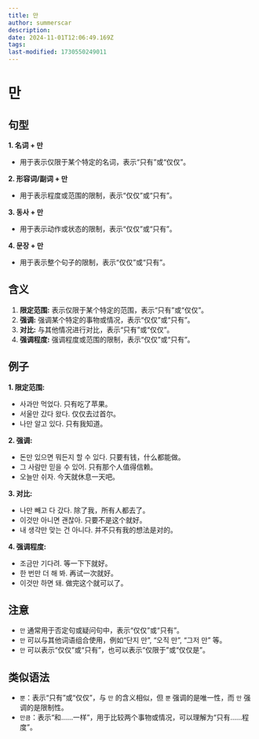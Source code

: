 ```yaml
---
title: 만
author: summerscar
description:
date: 2024-11-01T12:06:49.169Z
tags:
last-modified: 1730550249011
---
```


# 만

## 句型

**1. 名词 + 만**
* 用于表示仅限于某个特定的名词，表示“只有”或“仅仅”。

**2. 形容词/副词 + 만**
* 用于表示程度或范围的限制，表示“仅仅”或“只有”。

**3. 동사 + 만**
* 用于表示动作或状态的限制，表示“仅仅”或“只有”。

**4. 문장 + 만**
* 用于表示整个句子的限制，表示“仅仅”或“只有”。

## 含义

1. **限定范围:** 表示仅限于某个特定的范围，表示“只有”或“仅仅”。
2. **强调:** 强调某个特定的事物或情况，表示“仅仅”或“只有”。
3. **对比:** 与其他情况进行对比，表示“只有”或“仅仅”。
4. **强调程度:** 强调程度或范围的限制，表示“仅仅”或“只有”。

## 例子

**1. 限定范围:**

* <Speak>사과만 먹었다.</Speak> 只有吃了苹果。
* <Speak>서울만 갔다 왔다.</Speak> 仅仅去过首尔。
* <Speak>나만 알고 있다.</Speak> 只有我知道。

**2. 强调:**

* <Speak>돈만 있으면 뭐든지 할 수 있다.</Speak> 只要有钱，什么都能做。
* <Speak>그 사람만 믿을 수 있어.</Speak> 只有那个人值得信赖。
* <Speak>오늘만 쉬자.</Speak> 今天就休息一天吧。

**3. 对比:**

* <Speak>나만 빼고 다 갔다.</Speak> 除了我，所有人都去了。
* <Speak>이것만 아니면 괜찮아.</Speak> 只要不是这个就好。
* <Speak>내 생각만 맞는 건 아니다.</Speak> 并不只有我的想法是对的。

**4. 强调程度:**

* <Speak>조금만 기다려.</Speak> 等一下下就好。
* <Speak>한 번만 더 해 봐.</Speak> 再试一次就好。
* <Speak>이것만 하면 돼.</Speak> 做完这个就可以了。

## 注意

* `만` 通常用于否定句或疑问句中，表示“仅仅”或“只有”。
* `만` 可以与其他词语组合使用，例如“단지 만”, “오직 만”, “그저 만” 等。
* `만` 可以表示“仅仅”或“只有”，也可以表示“仅限于”或“仅仅是”。

## 类似语法

* `뿐`：表示“只有”或“仅仅”，与 `만` 的含义相似，但 `뿐` 强调的是唯一性，而 `만` 强调的是限制性。
* `만큼`：表示“和……一样”，用于比较两个事物或情况，可以理解为“只有……程度”。
